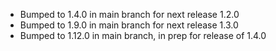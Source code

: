 - Bumped to 1.4.0 in main branch for next release 1.2.0
- Bumped to 1.9.0 in main branch for next release 1.3.0
- Bumped to 1.12.0 in main branch, in prep for release of 1.4.0
